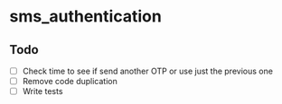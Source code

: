 # sms_authentication

## Todo
- [ ] Check time to see if send another OTP or use just the previous one
- [ ] Remove code duplication
- [ ] Write tests